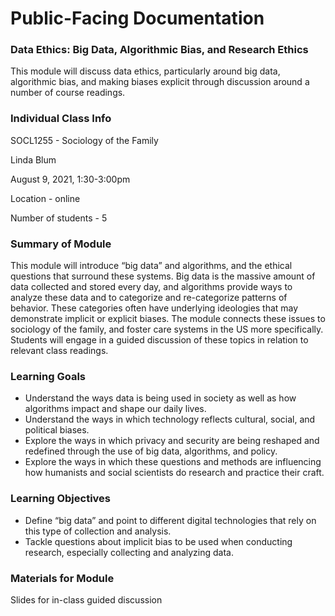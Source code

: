 # Public-Facing Documentation

### Data Ethics: Big Data, Algorithmic Bias, and Research Ethics

This module will discuss data ethics, particularly around big data, algorithmic bias, and making biases explicit through discussion around a number of course readings.

### Individual Class Info

SOCL1255 - Sociology of the Family

Linda Blum

August 9, 2021, 1:30-3:00pm

Location - online

Number of students - 5

### Summary of Module

This module will introduce “big data” and algorithms, and the ethical questions that surround these systems. Big data is the massive amount of data collected and stored every day, and algorithms provide ways to analyze these data and to categorize and re-categorize patterns of behavior. These categories often have underlying ideologies that may demonstrate implicit or explicit biases. The module connects these issues to sociology of the family, and foster care systems in the US more specifically. Students will engage in a guided discussion of these topics in relation to relevant class readings.

### Learning Goals

- Understand the ways data is being used in society as well as how algorithms impact and shape our daily lives.
- Understand the ways in which technology reflects cultural, social, and political biases. 
- Explore the ways in which privacy and security are being reshaped and redefined through the use of big data, algorithms, and policy.
- Explore the ways in which these questions and methods are influencing how humanists and social scientists do research and practice their craft.

### Learning Objectives

- Define “big data” and point to different digital technologies that rely on this type of collection and analysis.
- Tackle questions about implicit bias to be used when conducting research, especially collecting and analyzing data. 

### Materials for Module

Slides for in-class guided discussion

